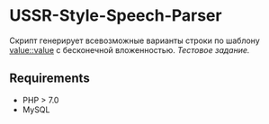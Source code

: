 # USSR-Style-Speech-Parser

Скрипт генерирует всевозможные варианты строки по шаблону <value::value> с бесконечной вложенностью.
_Тестовое задание._

## Requirements
* PHP > 7.0
* MySQL